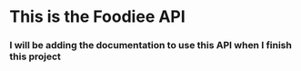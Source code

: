 # This is the Foodiee API

### I will be adding the documentation to use this API when I finish this project
